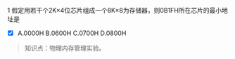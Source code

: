 1
假定用若干个2K×4位芯片组成一个8K×8为存储器，则0B1FH所在芯片的最小地址是
- [x] A.0000H B.0600H C.0700H D.0800H

> 知识点：物理内存管理实验。
